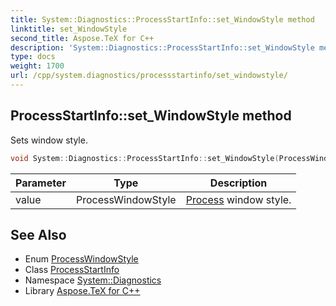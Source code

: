 ```yaml
---
title: System::Diagnostics::ProcessStartInfo::set_WindowStyle method
linktitle: set_WindowStyle
second_title: Aspose.TeX for C++
description: 'System::Diagnostics::ProcessStartInfo::set_WindowStyle method. Sets window style in C++.'
type: docs
weight: 1700
url: /cpp/system.diagnostics/processstartinfo/set_windowstyle/
---
```

## ProcessStartInfo::set_WindowStyle method


Sets window style.

```cpp
void System::Diagnostics::ProcessStartInfo::set_WindowStyle(ProcessWindowStyle value)
```


| Parameter | Type | Description |
| --- | --- | --- |
| value | ProcessWindowStyle | [Process](../../process/) window style. |

## See Also

* Enum [ProcessWindowStyle](../../processwindowstyle/)
* Class [ProcessStartInfo](../)
* Namespace [System::Diagnostics](../../)
* Library [Aspose.TeX for C++](../../../)
